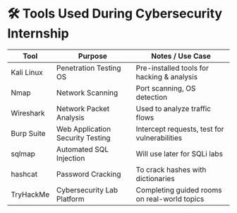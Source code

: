# 🛠️ Tools Used During Cybersecurity Internship

| Tool           | Purpose                              | Notes / Use Case                               |
|----------------|--------------------------------------|------------------------------------------------|
| Kali Linux     | Penetration Testing OS               | Pre-installed tools for hacking & analysis     |
| Nmap           | Network Scanning                     | Port scanning, OS detection                    |
| Wireshark      | Network Packet Analysis              | Used to analyze traffic flows                  |
| Burp Suite     | Web Application Security Testing     | Intercept requests, test for vulnerabilities   |
| sqlmap         | Automated SQL Injection              | Will use later for SQLi labs                   |
| hashcat        | Password Cracking                    | To crack hashes with dictionaries              |
| TryHackMe      | Cybersecurity Lab Platform           | Completing guided rooms on real-world topics   |
